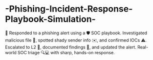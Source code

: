 # -Phishing-Incident-Response-Playbook-Simulation-
📂 Responded to a phishing alert using a 🛡️ SOC playbook. Investigated malicious file 🧪, spotted shady sender info ✉️, and confirmed IOCs ⚠️. Escalated to L2 🚨, documented findings 📝, and updated the alert. Real-world SOC triage 🔍💻 with sharp, hands-on response.
